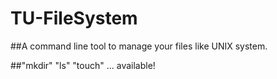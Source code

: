 # TU-FileSystem

##A command line tool to manage your files like UNIX system. 

##"mkdir" "ls" "touch" ... available!

